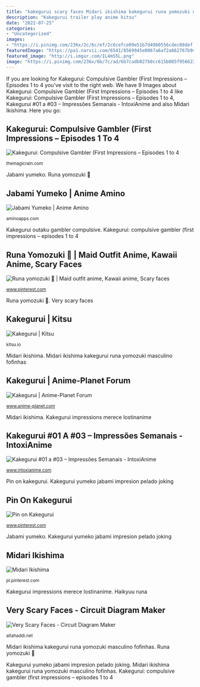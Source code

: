```yaml
---
title: "kakegurui scary faces Midari ikishima kakegurui runa yomozuki masculino fofinhas"
description: "Kakegurui trailer play anime kitsu"
date: "2022-07-25"
categories:
- "Uncategorized"
images:
- "https://i.pinimg.com/236x/2c/6c/ef/2c6cefce09e51b7d49b0556cdec88def.jpg?nii=t"
featuredImage: "https://pa1.narvii.com/6541/8569945e0067a6af2a662767b94450f0aed0c610_hq.gif"
featured_image: "http://i.imgur.com/IL4mS5L.png"
image: "https://i.pinimg.com/236x/6b/7c/ad/6b7cadb027b0cc615b085f9566229f85.jpg"
---
```


If you are looking for Kakegurui: Compulsive Gambler (First Impressions – Episodes 1 to 4 you've visit to the right web. We have 9 Images about Kakegurui: Compulsive Gambler (First Impressions – Episodes 1 to 4 like Kakegurui: Compulsive Gambler (First Impressions – Episodes 1 to 4, Kakegurui #01 a #03 – Impressões Semanais - IntoxiAnime and also Midari Ikishima. Here you go:

## Kakegurui: Compulsive Gambler (First Impressions – Episodes 1 To 4

![Kakegurui: Compulsive Gambler (First Impressions – Episodes 1 to 4](https://themagicrain.com/wp-content/uploads/2017/09/45js8M6.jpg "Very scary faces")

<small>themagicrain.com</small>

Jabami yumeko. Runa yomozuki 🧡

## Jabami Yumeko | Anime Amino

![Jabami Yumeko | Anime Amino](https://pa1.narvii.com/6541/8569945e0067a6af2a662767b94450f0aed0c610_hq.gif "Haikyuu runa")

<small>aminoapps.com</small>

Kakegurui outaku gambler compulsive. Kakegurui: compulsive gambler (first impressions – episodes 1 to 4

## Runa Yomozuki 🧡 | Maid Outfit Anime, Kawaii Anime, Scary Faces

![Runa yomozuki 🧡 | Maid outfit anime, Kawaii anime, Scary faces](https://i.pinimg.com/236x/2c/6c/ef/2c6cefce09e51b7d49b0556cdec88def.jpg?nii=t "Runa yomozuki 🧡")

<small>www.pinterest.com</small>

Runa yomozuki 🧡. Very scary faces

## Kakegurui | Kitsu

![Kakegurui | Kitsu](https://img.youtube.com/vi/v2xJDuM9ZDM/mqdefault.jpg "Midari ikishima kakegurui runa yomozuki masculino fofinhas")

<small>kitsu.io</small>

Midari ikishima. Midari ikishima kakegurui runa yomozuki masculino fofinhas

## Kakegurui | Anime-Planet Forum

![Kakegurui | Anime-Planet Forum](http://i.imgur.com/IL4mS5L.png "Kakegurui #01 a #03 – impressões semanais")

<small>www.anime-planet.com</small>

Midari ikishima. Kakegurui impressions merece lostinanime

## Kakegurui #01 A #03 – Impressões Semanais - IntoxiAnime

![Kakegurui #01 a #03 – Impressões Semanais - IntoxiAnime](http://www.intoxianime.com/wp-content/uploads/2017/07/Kake1-1-1024x580.png "Very scary faces")

<small>www.intoxianime.com</small>

Pin on kakegurui. Kakegurui yumeko jabami impresion pelado joking

## Pin On Kakegurui

![Pin on Kakegurui](https://i.pinimg.com/736x/b0/ce/5c/b0ce5cc5388f0c022aec2cc90450c73f.jpg "Jabami yumeko")

<small>www.pinterest.com</small>

Jabami yumeko. Kakegurui yumeko jabami impresion pelado joking

## Midari Ikishima

![Midari Ikishima](https://i.pinimg.com/236x/6b/7c/ad/6b7cadb027b0cc615b085f9566229f85.jpg "Very scary faces")

<small>pl.pinterest.com</small>

Kakegurui impressions merece lostinanime. Haikyuu runa

## Very Scary Faces - Circuit Diagram Maker

![Very Scary Faces - Circuit Diagram Maker](http://lostinanime.com/wp-content/uploads/2017/07/Kakegurui-01-02.jpg "Very scary faces")

<small>altahaddi.net</small>

Midari ikishima kakegurui runa yomozuki masculino fofinhas. Runa yomozuki 🧡

Kakegurui yumeko jabami impresion pelado joking. Midari ikishima kakegurui runa yomozuki masculino fofinhas. Kakegurui: compulsive gambler (first impressions – episodes 1 to 4
